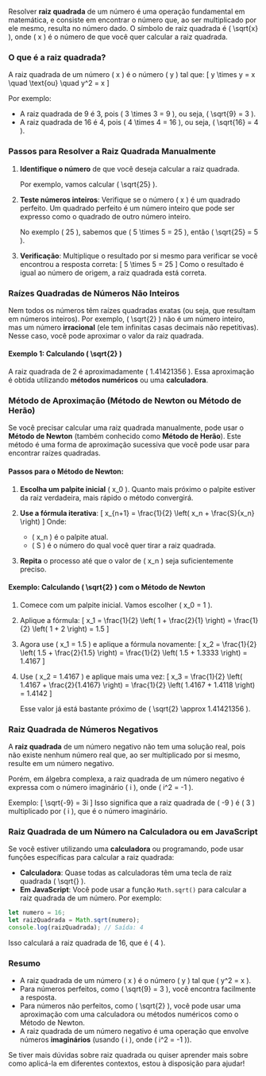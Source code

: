 Resolver **raiz quadrada** de um número é uma operação fundamental em matemática, e consiste em encontrar o número que, ao ser multiplicado por ele mesmo, resulta no número dado. O símbolo de raiz quadrada é \( \sqrt{x} \), onde \( x \) é o número de que você quer calcular a raiz quadrada.

### **O que é a raiz quadrada?**
A raiz quadrada de um número \( x \) é o número \( y \) tal que:
\[
y \times y = x \quad \text{ou} \quad y^2 = x
\]

Por exemplo:
- A raiz quadrada de 9 é 3, pois \( 3 \times 3 = 9 \), ou seja, \( \sqrt{9} = 3 \).
- A raiz quadrada de 16 é 4, pois \( 4 \times 4 = 16 \), ou seja, \( \sqrt{16} = 4 \).

### **Passos para Resolver a Raiz Quadrada Manualmente**
1. **Identifique o número** de que você deseja calcular a raiz quadrada.
   
   Por exemplo, vamos calcular \( \sqrt{25} \).

2. **Teste números inteiros**:
   Verifique se o número \( x \) é um quadrado perfeito. Um quadrado perfeito é um número inteiro que pode ser expresso como o quadrado de outro número inteiro. 

   No exemplo \( 25 \), sabemos que \( 5 \times 5 = 25 \), então \( \sqrt{25} = 5 \).

3. **Verificação**:
   Multiplique o resultado por si mesmo para verificar se você encontrou a resposta correta:
   \[
   5 \times 5 = 25
   \]
   Como o resultado é igual ao número de origem, a raiz quadrada está correta.

### **Raízes Quadradas de Números Não Inteiros**

Nem todos os números têm raízes quadradas exatas (ou seja, que resultam em números inteiros). Por exemplo, \( \sqrt{2} \) não é um número inteiro, mas um número **irracional** (ele tem infinitas casas decimais não repetitivas). Nesse caso, você pode aproximar o valor da raiz quadrada.

#### Exemplo 1: Calculando \( \sqrt{2} \)

A raiz quadrada de 2 é aproximadamente \( 1.41421356 \). Essa aproximação é obtida utilizando **métodos numéricos** ou uma **calculadora**.

### **Método de Aproximação (Método de Newton ou Método de Herão)**

Se você precisar calcular uma raiz quadrada manualmente, pode usar o **Método de Newton** (também conhecido como **Método de Herão**). Este método é uma forma de aproximação sucessiva que você pode usar para encontrar raízes quadradas.

#### Passos para o Método de Newton:
1. **Escolha um palpite inicial** \( x_0 \). Quanto mais próximo o palpite estiver da raiz verdadeira, mais rápido o método convergirá.
2. **Use a fórmula iterativa**:
   \[
   x_{n+1} = \frac{1}{2} \left( x_n + \frac{S}{x_n} \right)
   \]
   Onde:
   - \( x_n \) é o palpite atual.
   - \( S \) é o número do qual você quer tirar a raiz quadrada.

3. **Repita** o processo até que o valor de \( x_n \) seja suficientemente preciso.

#### Exemplo: Calculando \( \sqrt{2} \) com o Método de Newton

1. Comece com um palpite inicial. Vamos escolher \( x_0 = 1 \).
2. Aplique a fórmula:
   \[
   x_1 = \frac{1}{2} \left( 1 + \frac{2}{1} \right) = \frac{1}{2} \left( 1 + 2 \right) = 1.5
   \]
3. Agora use \( x_1 = 1.5 \) e aplique a fórmula novamente:
   \[
   x_2 = \frac{1}{2} \left( 1.5 + \frac{2}{1.5} \right) = \frac{1}{2} \left( 1.5 + 1.3333 \right) = 1.4167
   \]
4. Use \( x_2 = 1.4167 \) e aplique mais uma vez:
   \[
   x_3 = \frac{1}{2} \left( 1.4167 + \frac{2}{1.4167} \right) = \frac{1}{2} \left( 1.4167 + 1.4118 \right) = 1.4142
   \]
   
   Esse valor já está bastante próximo de \( \sqrt{2} \approx 1.41421356 \).

### **Raiz Quadrada de Números Negativos**

A **raiz quadrada** de um número negativo não tem uma solução real, pois não existe nenhum número real que, ao ser multiplicado por si mesmo, resulte em um número negativo.

Porém, em álgebra complexa, a raiz quadrada de um número negativo é expressa com o número imaginário \( i \), onde \( i^2 = -1 \).

Exemplo:
\[
\sqrt{-9} = 3i
\]
Isso significa que a raiz quadrada de \( -9 \) é \( 3 \) multiplicado por \( i \), que é o número imaginário.

### **Raiz Quadrada de um Número na Calculadora ou em JavaScript**

Se você estiver utilizando uma **calculadora** ou programando, pode usar funções específicas para calcular a raiz quadrada:

- **Calculadora**: Quase todas as calculadoras têm uma tecla de raiz quadrada \( \sqrt{} \).
- **Em JavaScript**: Você pode usar a função `Math.sqrt()` para calcular a raiz quadrada de um número. Por exemplo:

```javascript
let numero = 16;
let raizQuadrada = Math.sqrt(numero);
console.log(raizQuadrada); // Saída: 4
```

Isso calculará a raiz quadrada de 16, que é \( 4 \).

### **Resumo**
- A raiz quadrada de um número \( x \) é o número \( y \) tal que \( y^2 = x \).
- Para números perfeitos, como \( \sqrt{9} = 3 \), você encontra facilmente a resposta.
- Para números não perfeitos, como \( \sqrt{2} \), você pode usar uma aproximação com uma calculadora ou métodos numéricos como o Método de Newton.
- A raiz quadrada de um número negativo é uma operação que envolve números **imaginários** (usando \( i \), onde \( i^2 = -1 \)).

Se tiver mais dúvidas sobre raiz quadrada ou quiser aprender mais sobre como aplicá-la em diferentes contextos, estou à disposição para ajudar!